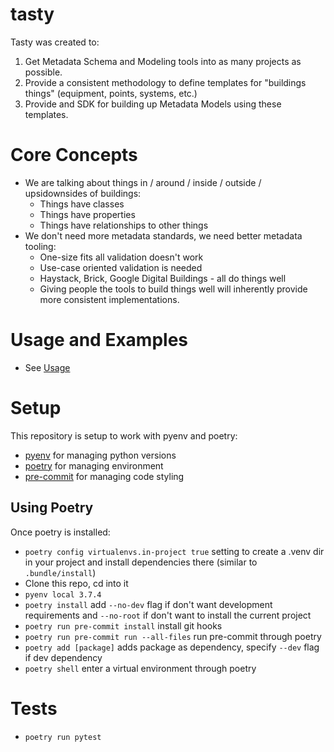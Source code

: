 # tasty

Tasty was created to:
1. Get Metadata Schema and Modeling tools into as many projects as possible.
1. Provide a consistent methodology to define templates for "buildings things" (equipment, points, systems, etc.)
1. Provide and SDK for building up Metadata Models using these templates.

# Core Concepts
- We are talking about things in / around / inside / outside / upsidownsides of buildings:
    - Things have classes
    - Things have properties
    - Things have relationships to other things
- We don't need more metadata standards, we need better metadata tooling:
    - One-size fits all validation doesn't work
    - Use-case oriented validation is needed
    - Haystack, Brick, Google Digital Buildings - all do things well
    - Giving people the tools to build things well will inherently provide more consistent implementations.


# Usage and Examples
- See [Usage](./examples/Usage.md)


# Setup
This repository is setup to work with pyenv and poetry:
- [pyenv](https://github.com/pyenv/pyenv#installation) for managing python versions
- [poetry](https://python-poetry.org/docs/#installation) for managing environment
- [pre-commit](https://pre-commit.com/#install) for managing code styling

## Using Poetry
Once poetry is installed:
- `poetry config virtualenvs.in-project true` setting to create a .venv dir in your project and install dependencies there (similar to `.bundle/install`)
- Clone this repo, cd into it
- `pyenv local 3.7.4`
- `poetry install` add `--no-dev` flag if don't want development requirements and `--no-root` if don't want to install the current project
- `poetry run pre-commit install` install git hooks
- `poetry run pre-commit run --all-files` run pre-commit through poetry
- `poetry add [package]` adds package as dependency, specify `--dev` flag if dev dependency
- `poetry shell` enter a virtual environment through poetry

# Tests
- `poetry run pytest`

